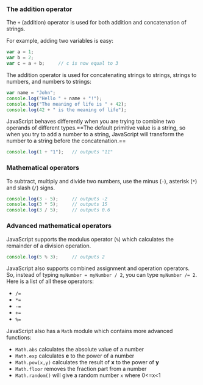 ### The addition operator

The `+` (addition) operator is used for both addition and concatenation of strings.

For example, adding two variables is easy:

```javascript
var a = 1;
var b = 2;
var c = a + b;     // c is now equal to 3
```

The addition operator is used for concatenating strings to strings, strings to numbers, and numbers to strings:

```javascript
var name = "John";
console.log("Hello " + name + "!");
console.log("The meaning of life is " + 42);
console.log(42 + " is the meaning of life");
```

JavaScript behaves differently when you are trying to combine two operands of different types.==The default primitive value is a string, so when you try to add a number to a string, JavaScript will transform the number to a string before the concatenation.==
	
```javascript
console.log(1 + "1");   // outputs "11"
```

### Mathematical operators

To subtract, multiply and divide two numbers, use the minus (`-`), asterisk (`*`) and slash (`/`) signs.

```javascript
console.log(3 - 5);     // outputs -2
console.log(3 * 5);     // outputs 15
console.log(3 / 5);     // outputs 0.6
```

### Advanced mathematical operators

JavaScript supports the modulus operator (`%`) which calculates the remainder of a division operation.

```javascript
console.log(5 % 3);     // outputs 2
```

JavaScript also supports combined assignment and operation operators. So, instead of typing `myNumber = myNumber / 2`, you can type `myNumber /= 2`. Here is a list of all these operators:

- `/=`
- `*=`
- `-=`
- `+=`
- `%=`

JavaScript also has a `Math` module which contains more advanced functions:

- `Math.abs` calculates the absolute value of a number
- `Math.exp` calculates **e** to the power of a number
- `Math.pow(x,y)` calculates the result of **x** to the power of **y**
- `Math.floor` removes the fraction part from a number
- `Math.random()` will give a random number `x` where 0<=x<1